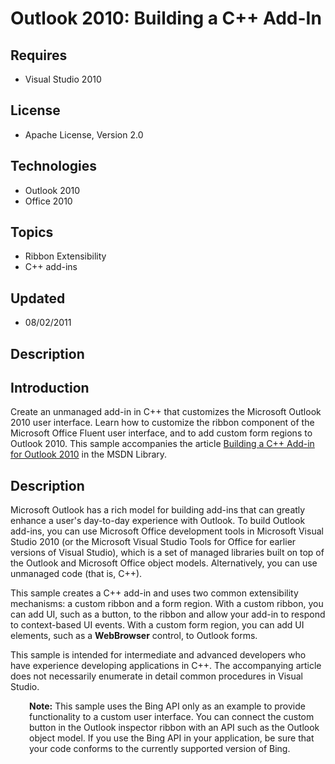 # Outlook 2010: Building a C++ Add-In
## Requires
- Visual Studio 2010
## License
- Apache License, Version 2.0
## Technologies
- Outlook 2010
- Office 2010
## Topics
- Ribbon Extensibility
- C++ add-ins
## Updated
- 08/02/2011
## Description

<h2><strong>Introduction</strong></h2>
<p>Create an unmanaged add-in in C&#43;&#43; that customizes the Microsoft Outlook 2010 user interface. Learn how to customize the ribbon component of the Microsoft Office Fluent user interface, and to add custom form regions to Outlook 2010. This sample accompanies
 the article <a href="http://msdn.microsoft.com/en-us/library/ee941475(office.14).aspx">
Building a C&#43;&#43; Add-in for Outlook 2010</a> in the MSDN Library.</p>
<h2><strong>Description</strong></h2>
<p>Microsoft Outlook has a rich model for building add-ins that can greatly enhance a user's day-to-day experience with Outlook. To build Outlook add-ins, you can use Microsoft Office development tools in Microsoft Visual Studio 2010 (or the Microsoft Visual
 Studio Tools for Office for earlier versions of Visual Studio), which is a set of managed libraries built on top of the Outlook and Microsoft Office object models. Alternatively, you can use unmanaged code (that is, C&#43;&#43;).</p>
<p>This sample creates a C&#43;&#43; add-in and uses two common extensibility mechanisms: a custom ribbon and a form region. With a custom ribbon, you can add UI, such as a button, to the ribbon and allow your add-in to respond to context-based UI events. With a custom
 form region, you can add UI elements, such as a <strong>WebBrowser</strong> control, to Outlook forms.</p>
<p>This sample is intended for intermediate and advanced developers who have experience developing applications in C&#43;&#43;. The accompanying article does not necessarily enumerate in detail common procedures in Visual Studio.</p>
<p style="padding-left:30px"><strong>Note:</strong> This sample uses the Bing API only as an example to provide functionality to a custom user interface. You can connect the custom button in the Outlook inspector ribbon with an API such as the Outlook object
 model. If you use the Bing API in your application, be sure that your code conforms to the currently supported version of Bing.</p>
